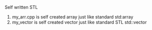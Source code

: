 Self written STL 
1) my_arr.cpp is self created array just like standard std:array
2) my_vector is self created vector just like standard STL std::vector
